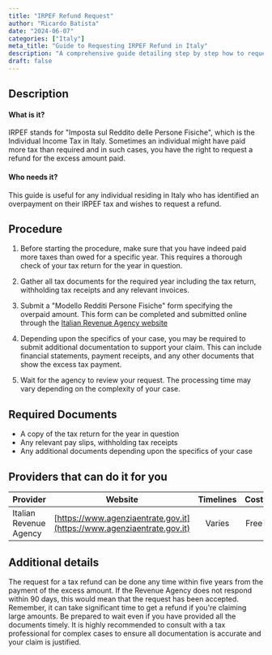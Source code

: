 ```yaml
---
title: "IRPEF Refund Request"
author: "Ricardo Batista"
date: "2024-06-07"
categories: ["Italy"]
meta_title: "Guide to Requesting IRPEF Refund in Italy"
description: "A comprehensive guide detailing step by step how to request an IRPEF refund in Italy."
draft: false
---
```


## Description
#### What is it?
IRPEF stands for "Imposta sul Reddito delle Persone Fisiche", which is the Individual Income Tax in Italy. Sometimes an individual might have paid more tax than required and in such cases, you have the right to request a refund for the excess amount paid. 

#### Who needs it?
This guide is useful for any individual residing in Italy who has identified an overpayment on their IRPEF tax and wishes to request a refund.

## Procedure
1. Before starting the procedure, make sure that you have indeed paid more taxes than owed for a specific year. This requires a thorough check of your tax return for the year in question.
   
2. Gather all tax documents for the required year including the tax return, withholding tax receipts and any relevant invoices.

3. Submit a "Modello Redditi Persone Fisiche" form specifying the overpaid amount. This form can be completed and submitted online through the [Italian Revenue Agency website](https://www.agenziaentrate.gov.it/portale/web/guest)

4. Depending upon the specifics of your case, you may be required to submit additional documentation to support your claim. This can include financial statements, payment receipts, and any other documents that show the excess tax payment.

5. Wait for the agency to review your request. The processing time may vary depending on the complexity of your case.

## Required Documents
- A copy of the tax return for the year in question
- Any relevant pay slips, withholding tax receipts
- Any additional documents depending upon the specifics of your case

## Providers that can do it for you

| Provider        |     Website     |     Timelines    |       Cost      |
| --------------- | --------------- |  :-------------: | :-------------: |
| Italian Revenue Agency      |  [https://www.agenziaentrate.gov.it](https://www.agenziaentrate.gov.it)       |  Varies      |   Free      |

## Additional details
The request for a tax refund can be done any time within five years from the payment of the excess amount. If the Revenue Agency does not respond within 90 days, this would mean that the request has been accepted.
Remember, it can take significant time to get a refund if you're claiming large amounts. Be prepared to wait even if you have provided all the documents timely.
It is highly recommended to consult with a tax professional for complex cases to ensure all documentation is accurate and your claim is justified.